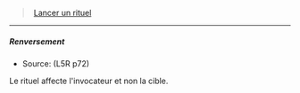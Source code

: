﻿---
!GenericItem
Id: l5r_rituals_hd.md#renversement
ParentLink: l5r_rituals_hd.md#lancer-un-rituel
Name: Renversement
ParentName: Lancer un rituel
NameLevel: 5
Source: (L5R p72)
Attributes:
  Name: Renversement
  Markdown: >+
    ##### <!--Name-->Renversement<!--/Name-->


    - Source: <!--Source-->(L5R p72)<!--/Source-->


    Le rituel affecte l'invocateur et non la cible.

  Source: (L5R p72)
AttributesDictionary: >+
  Name: Renversement

  Markdown: >+

    ##### <!--Name-->Renversement<!--/Name-->





    - Source: <!--Source-->(L5R p72)<!--/Source-->





    Le rituel affecte l'invocateur et non la cible.



  Source: (L5R p72)

---
> [Lancer un rituel](hd_l5r_rituals.md)

---

##### Renversement

- Source: (L5R p72)

Le rituel affecte l'invocateur et non la cible.

